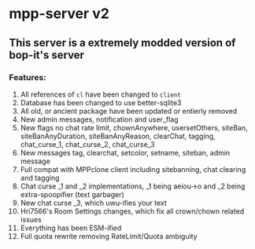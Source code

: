 # mpp-server v2
## This server is a extremely modded version of bop-it's server
### Features:
1. All references of `cl` have been changed to `client`
2. Database has been changed to use better-sqlite3
3. All old, or ancient package have been updated or entierly removed
4. New admin messages, notification and user_flag
5. New flags
no chat rate limit, chownAnywhere, usersetOthers, siteBan, siteBanAnyDuration, siteBanAnyReason, clearChat, tagging, chat_curse_1, chat_curse_2, chat_curse_3
6. New messages
tag, clearchat, setcolor, setname, siteban, admin message
7. Full compat with MPPclone client including sitebanning, chat clearing and tagging
8. Chat curse _1 and _2 implementations, _1 being aeiou->o and _2 being extra-spoopifier (text garbager)
9. New chat curse _3, which uwu-ifies your text
10. Hri7566's Room Settings changes, which fix all crown/chown related issues
11. Everything has been ESM-ified
12. Full quota rewrite removing RateLimit/Quota ambiguity
